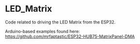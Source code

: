 # LED_Matrix

Code related to driving the LED Matrix from the ESP32.

Arduino-based examples found here: https://github.com/mrfaptastic/ESP32-HUB75-MatrixPanel-DMA
